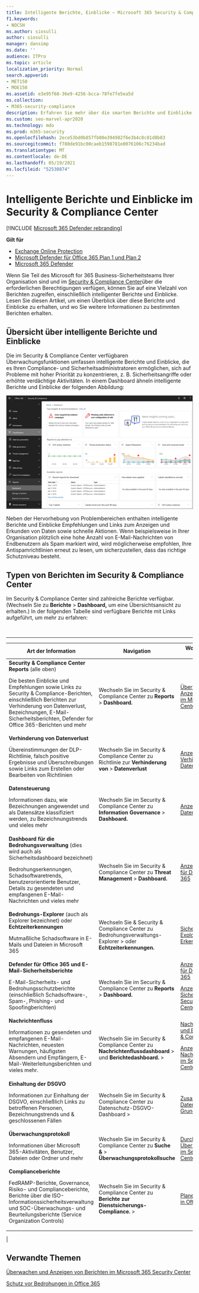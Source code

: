 ```yaml
---
title: Intelligente Berichte, Einblicke – Microsoft 365 Security & Compliance Center
f1.keywords:
- NOCSH
ms.author: siosulli
author: siosulli
manager: dansimp
ms.date: ''
audience: ITPro
ms.topic: article
localization_priority: Normal
search.appverid:
- MET150
- MOE150
ms.assetid: e3e95f68-36e9-4256-bcca-78fe7fe5ea5d
ms.collection:
- M365-security-compliance
description: Erfahren Sie mehr über die smarten Berichte und Einblicke, die im Security & Compliance Center verfügbar sind, und wie Sie diese verwenden, um Daten ein- und zu untersuchen und schnelle Aktionen zu ergreifen.
ms.custom: seo-marvel-apr2020
ms.technology: mdo
ms.prod: m365-security
ms.openlocfilehash: 2ece53bd0b857fb00e394982f6e3b4c8c81d8b83
ms.sourcegitcommit: f780de91bc00caeb1598781e0076106c76234bad
ms.translationtype: MT
ms.contentlocale: de-DE
ms.lasthandoff: 05/19/2021
ms.locfileid: "52530874"
---
```

# <a name="smart-reports-and-insights-in-the-security--compliance-center"></a>Intelligente Berichte und Einblicke im Security & Compliance Center

[!INCLUDE [Microsoft 365 Defender rebranding](../includes/microsoft-defender-for-office.md)]

**Gilt für**
- [Exchange Online Protection](exchange-online-protection-overview.md)
- [Microsoft Defender für Office 365 Plan 1 und Plan 2](defender-for-office-365.md)
- [Microsoft 365 Defender](../defender/microsoft-365-defender.md)

Wenn Sie Teil des Microsoft for 365 Business-Sicherheitsteams Ihrer Organisation sind und im [Security & Compliance Center](permissions-in-the-security-and-compliance-center.md)über die erforderlichen Berechtigungen verfügen, können Sie auf eine Vielzahl von Berichten zugreifen, einschließlich intelligenter Berichte und Einblicke. Lesen Sie diesen Artikel, um einen Überblick über diese Berichte und Einblicke zu erhalten, und wo Sie weitere Informationen zu bestimmten Berichten erhalten.

## <a name="smart-reports-and-insights-overview"></a>Übersicht über intelligente Berichte und Einblicke

Die im Security & Compliance Center verfügbaren Überwachungsfunktionen umfassen intelligente Berichte und Einblicke, die es Ihren Compliance- und Sicherheitsadministratoren ermöglichen, sich auf Probleme mit hoher Priorität zu konzentrieren, z. B. Sicherheitsangriffe oder erhöhte verdächtige Aktivitäten. In einem Dashboard ähneln intelligente Berichte und Einblicke der folgenden Abbildung:

![Das Dashboard "Berichte" im Security & Compliance Center](../../media/2a668c3d-3fa3-4e37-8149-46989b33ae8c.png)

Neben der Hervorhebung von Problembereichen enthalten intelligente Berichte und Einblicke Empfehlungen und Links zum Anzeigen und Erkunden von Daten sowie schnelle Aktionen. Wenn beispielsweise in Ihrer Organisation plötzlich eine hohe Anzahl von E-Mail-Nachrichten von Endbenutzern als Spam markiert wird, wird möglicherweise empfohlen, Ihre Antispamrichtlinien erneut zu lesen, um sicherzustellen, dass das richtige Schutzniveau besteht.

## <a name="types-of-reports-in-the-security--compliance-center"></a>Typen von Berichten im Security & Compliance Center

Im Security & Compliance Center sind zahlreiche Berichte verfügbar. (Wechseln Sie zu **Berichte** \> **Dashboard,** um eine Übersichtsansicht zu erhalten.) In der folgenden Tabelle sind verfügbare Berichte mit Links aufgeführt, um mehr zu erfahren:

<br>

****

|Art der Information|Navigation|Wo sie mehr erfahren können|
|---|---|---|
|**Security & Compliance Center Reports** (alle oben) <p> Die besten Einblicke und Empfehlungen sowie Links zu Security & Compliance-Berichten, einschließlich Berichten zur Verhinderung von Datenverlust, Bezeichnungen, E-Mail-Sicherheitsberichten, Defender for Office 365-Berichten und mehr|Wechseln Sie im Security & Compliance Center zu **Reports** \> **Dashboard.**|[Überwachen und Anzeigen von Berichten im Microsoft 365 Security Center](../defender/overview-security-center.md)|
|**Verhinderung von Datenverlust** <p> Übereinstimmungen der DLP-Richtlinie, falsch positive Ergebnisse und Überschreibungen sowie Links zum Erstellen oder Bearbeiten von Richtlinien|Wechseln Sie im Security & Compliance Center zu Richtlinie zur **Verhinderung von** \> **Datenverlust**|[Anzeigen der Berichte zur Verhinderung von Datenverlust](../../compliance/view-the-dlp-reports.md)|
|**Datensteuerung** <p> Informationen dazu, wie Bezeichnungen angewendet und als Datensätze klassifiziert werden, zu Bezeichnungstrends und vieles mehr|Wechseln Sie im Security & Compliance Center zu **Information Governance** \> **Dashboard.**|[Anzeigen der Datengovernanceberichte](../../compliance/view-the-data-governance-reports.md)|
|**Dashboard für die Bedrohungsverwaltung** (dies wird auch als Sicherheitsdashboard bezeichnet) <p> Bedrohungserkennungen, Schadsoftwaretrends, benutzerorientierte Benutzer, Details zu gesendeten und empfangenen E-Mail-Nachrichten und vieles mehr|Wechseln Sie im Security & Compliance Center zu **Threat Management** \> **Dashboard.**|[Anzeigen von Berichten für Defender for Office 365](view-reports-for-mdo.md)|
|**Bedrohungs-Explorer** (auch als Explorer bezeichnet) oder **Echtzeiterkennungen** <p> Mutmaßliche Schadsoftware in E-Mails und Dateien in Microsoft 365|Wechseln Sie & Security & Compliance  Center zu Bedrohungsverwaltungs-Explorer \>  oder **Echtzeiterkennungen.**<br> |[Sicherheitsrisiken-Explorer (oder Echtzeit-Erkennung)](threat-explorer.md)|
|**Defender für Office 365 und E-Mail-Sicherheitsberichte** <p> E-Mail-Sicherheits- und Bedrohungsschutzberichte (einschließlich Schadsoftware-, Spam-, Phishing- und Spoofingberichten)|Wechseln Sie im Security & Compliance Center zu **Reports** \> **Dashboard.**|[Anzeigen von Berichten für Defender for Office 365](view-reports-for-mdo.md) <p> [Anzeigen von E-Mail-Sicherheitsberichten im Security & Compliance Center](view-email-security-reports.md)|
|**Nachrichtenfluss** <p> Informationen zu gesendeten und empfangenen E-Mail-Nachrichten, neuesten Warnungen, häufigsten Absendern und Empfängern, E-Mail-Weiterleitungsberichten und vieles mehr.|Wechseln Sie im Security & Compliance Center zu **Nachrichtenflussdashboard** \>  und **Berichtedashboard.** \> |[Nachrichtenübermittlung und Einblicke im Security & Compliance Center](mail-flow-insights-v2.md) <p> [Anzeigen von Nachrichtenflussberichten im Security & Compliance Center](view-mail-flow-reports.md)|
|**Einhaltung der DSGVO** <p> Informationen zur Einhaltung der DSGVO, einschließlich Links zu betroffenen Personen, Bezeichnungstrends und & geschlossenen Fällen|Wechseln Sie im Security & Compliance  Center zu Datenschutz-DSGVO-Dashboard \> |[Zusammenfassung Datenschutz-Grundverordnung](/compliance/regulatory/gdpr)|
|**Überwachungsprotokoll** <p> Informationen über Microsoft 365-Aktivitäten, Benutzer, Dateien oder Ordner und mehr|Wechseln Sie im Security & Compliance Center zu **Suche &** \> **Überwachungsprotokollsuche**|[Durchsuchen des Überwachungsprotokolls im Security & Compliance Center](../../compliance/search-the-audit-log-in-security-and-compliance.md)|
|**Complianceberichte** <p> FedRAMP-Berichte, Governance, Risiko- und Complianceberichte, Berichte über die ISO-Informationssicherheitsverwaltung und SOC-Überwachungs- und Beurteilungsberichte (Service Organization Controls)|Wechseln Sie im Security & Compliance Center zu **Berichte zur Dienstsicherungs-Compliance.** \> |[Planen der & compliance in Office 365](../../compliance/plan-for-security-and-compliance.md)|
|

## <a name="related-topics"></a>Verwandte Themen

[Überwachen und Anzeigen von Berichten im Microsoft 365 Security Center](../defender/overview-security-center.md)

[Schutz vor Bedrohungen in Office 365](protect-against-threats.md)